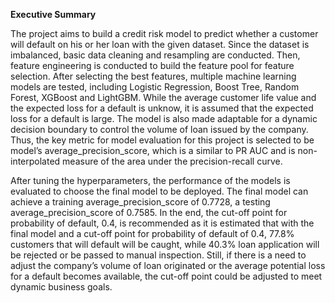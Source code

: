 **Executive Summary**

The project aims to build a credit risk model to predict whether a customer will default on his or her loan with the given dataset. Since the dataset is imbalanced, basic data cleaning and resampling are conducted. Then, feature engineering is conducted to build the feature pool for feature selection. After selecting the best features, multiple machine learning models are tested, including Logistic Regression, Boost Tree, Random Forest, XGBoost and LightGBM. While the average customer life value and the expected loss for a default is unknow, it is assumed that the expected loss for a default is large. The model is also made adaptable for a dynamic decision boundary to control the volume of loan issued by the company. Thus, the key metric for model evaluation for this project is selected to be model’s average_precision_score, which is a similar to PR AUC and is non-interpolated measure of the area under the precision-recall curve.

After tuning the hyperparameters, the performance of the models is evaluated to choose the final model to be deployed. The final model can achieve a training average_precision_score of 0.7728, a testing average_precision_score of 0.7585. In the end, the cut-off point for probability of default, 0.4, is recommended as it is estimated that with the final model and a cut-off point for probability of default of 0.4, 77.8% customers that will default will be caught, while 40.3% loan application will be rejected or be passed to manual inspection. Still, if there is a need to adjust the company’s volume of loan originated or the average potential loss for a default becomes available, the cut-off point could be adjusted to meet dynamic business goals.
